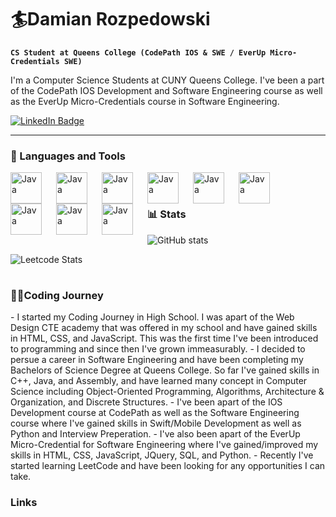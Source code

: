 # 🏄‍Damian Rozpedowski

**`CS Student at Queens College (CodePath IOS & SWE / EverUp Micro-Credentials SWE)`**

I'm a Computer Science Students at CUNY Queens College. I've been a part of the CodePath IOS Development and Software Engineering course as well as the EverUp Micro-Credentials course in Software Engineering. 

   <p align="left">
      <a href="https://www.linkedin.com/in/damianroz/)">
    <img src="https://img.shields.io/badge/LinkedIn-blue?style=for-the-badge&logo=linkedin&logoColor=white" alt="LinkedIn Badge"/>
  </a>
      
   </p>

---

### 🧰 Languages and Tools
<img align="left" alt="Java" width="50px" style="padding-right:20px;" src="https://cdn.jsdelivr.net/gh/devicons/devicon/icons/python/python-plain.svg" />
<img align="left" alt="Java" width="50px" style="padding-right:20px;" src="https://cdn.jsdelivr.net/gh/devicons/devicon/icons/cplusplus/cplusplus-original.svg" />
<img align="left" alt="Java" width="50px" style="padding-right:20px;" src="https://cdn.jsdelivr.net/gh/devicons/devicon/icons/java/java-original.svg"/>
<img align="left" alt="Java" width="50px" style="padding-right:20px;" src="https://cdn.jsdelivr.net/gh/devicons/devicon/icons/html5/html5-plain.svg" />
<img align="left" alt="Java" width="50px" style="padding-right:20px;" src="https://cdn.jsdelivr.net/gh/devicons/devicon/icons/css3/css3-plain.svg" />
<img align="left" alt="Java" width="50px" style="padding-right:20px;" src="https://cdn.jsdelivr.net/gh/devicons/devicon/icons/javascript/javascript-plain.svg" />
<img align="left" alt="Java" width="50px" style="padding-right:20px;" src="https://cdn.jsdelivr.net/gh/devicons/devicon/icons/swift/swift-original.svg" />
<img align="left" alt="Java" width="50px" style="padding-right:20px;" src="https://cdn.jsdelivr.net/gh/devicons/devicon/icons/git/git-original.svg" />
<img align="left" alt="Java" width="50px" style="padding-right:20px;" src="https://cdn.jsdelivr.net/gh/devicons/devicon/icons/github/github-original.svg" />

<br />

#

### 📊 Stats

![GitHub stats](https://github-readme-stats.vercel.app/api?username=DamianRozpedowski&show_icons=true&theme=radical )
<!-- ![GitHub Streak](https://streak-stats.demolab.com?user=DamianRozpedowski&theme=gruvbox&border_radius=4.5) -->
![Leetcode Stats](https://leetcard.jacoblin.cool/DamianRozpedowski?theme=dark )

#

###
 <h3>👨‍💻Coding Journey</h3>
   - I started my Coding Journey in High School. I was apart of the Web Design CTE academy that was offered in my school and have gained skills in HTML, CSS, and JavaScript. This was the first time I've been introduced to programming and since then I've grown immeasurably.
   - I decided to persue a career in Software Engineering and have been completing my Bachelors of Science Degree at Queens College. So far I've gained skills in C++, Java, and Assembly, and have learned many concept in Computer Science including Object-Oriented Programming, Algorithms, Architecture & Organization, and Discrete Structures.
   - I've been apart of the IOS Development course at CodePath as well as the Software Engineering course where I've gained skills in Swift/Mobile Development as well as Python and Interview Preperation.
   - I've also been apart of the EverUp Micro-Credential for Software Engineering where I've gained/improved my skills in HTML, CSS, JavaScript, JQuery, SQL, and Python.
   - Recently I've started learning LeetCode and have been looking for any opportunities I can take.
   
### Links
[LinkedIn]: https://www.linkedin.com/in/damianroz/
[Website]: https://my-final-portfolio-damianrozped.qcc2022edlc2w4.repl.co/
